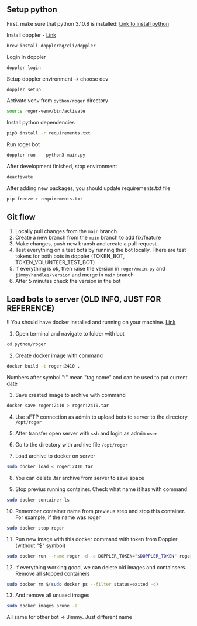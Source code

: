 ## Setup python

First, make sure that python 3.10.8 is installed: [Link to install python](https://www.python.org/downloads/)

Install doppler - [Link](https://docs.doppler.com/docs/install-cli)

```bash
brew install dopplerhq/cli/doppler
```

Login in doppler

```bash
doppler login
```

Setup doppler environment -> choose dev

```bash
doppler setup
```

Activate venv from `python/roger` directory

```bash
source roger-venv/bin/activate
```

Install python dependencies

```bash
pip3 install -r requirements.txt
```

Run roger bot

```bash
doppler run -- python3 main.py
```

After development finished, stop environment

```bash
deactivate
```

After adding new packages, you should update requirements.txt file
```bash
pip freeze > requirements.txt
```

 ## Git flow

1. Locally pull changes from the `main` branch
2. Create a new branch from the `main` branch to add fix/feature
3. Make changes, push new bransh and create a pull request
4. Test everything on a test bots by running the bot locally. There are test tokens for both bots in doppler (TOKEN_BOT, TOKEN_VOLUNTEER_TEST_BOT)
5. If everything is ok, then raise the version in `roger/main.py` and `jimmy/handles/version` and merge in `main` branch
6. After 5 minutes check the version in the bot
 
 
 ## Load bots to server (OLD INFO, JUST FOR REFERENCE)

!! You should have docker installed and running on your machine. [Link](https://docs.docker.com/desktop/install/mac-install/)

1. Open terminal and navigate to folder with bot
```bash
cd python/roger
```

2. Create docker image with command 
```bash
docker build -t roger:2410 .
```
Numbers after symbol ":" mean "tag name" and can be used to put current date

3. Save created image to archive with command 
```bash
docker save roger:2410 > roger:2410.tar
```

4. Use sFTP connection as admin to upload bots to server to the directory `/opt/roger`

5. After transfer open server with `ssh` and login as admin `user`

6. Go to the directory with archive file `/opt/roger`

7. Load archive to docker on server
```bash
sudo docker load < roger:2410.tar
```

8. You can delete .tar archive from server to save space

9. Stop previus running container. Check what name it has with command
```bash
sudo docker container ls
```

10. Remember container name from previeus step and stop this container. For example, if the name was roger
```bash
sudo docker stop roger
```

11. Run new image with this docker command with token from Doppler (without "$" symbol)
```bash
sudo docker run --name roger -d -e DOPPLER_TOKEN="$DOPPLER_TOKEN" roger:2410
```

12. If everything working good, we can delete old images and containsers. Remove all stopped containers
```bash
sudo docker rm $(sudo docker ps --filter status=exited -q)
```

13. And remove all unused images
```bash
sudo docker images prune -a
```

All same for other bot -> Jimmy. Just different name